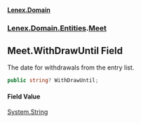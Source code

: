 #### [Lenex.Domain](index.md 'index')
### [Lenex.Domain.Entities](Lenex.Domain.Entities.md 'Lenex.Domain.Entities').[Meet](Lenex.Domain.Entities.Meet.md 'Lenex.Domain.Entities.Meet')

## Meet.WithDrawUntil Field

The date for withdrawals from the entry list.

```csharp
public string? WithDrawUntil;
```

#### Field Value
[System.String](https://docs.microsoft.com/en-us/dotnet/api/System.String 'System.String')